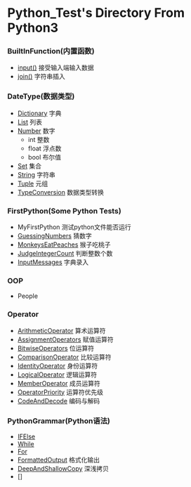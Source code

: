 # Python_Test's Directory From Python3

### BuiltInFunction(内置函数)
* [input()](https://github.com/wangshiz/Python_Test/blob/master/BuiltInFunction/input.py) 接受输入端输入数据
* [join()](https://github.com/wangshiz/Python_Test/blob/master/BuiltInFunction/join.py) 字符串插入

### DateType(数据类型)
* [Dictionary](https://github.com/wangshiz/Python_Test/blob/master/DataType/Dictionary.py) 字典
* [List](https://github.com/wangshiz/Python_Test/blob/master/DataType/List.py) 列表
* [Number](https://github.com/wangshiz/Python_Test/blob/master/DataType/Number.py) 数字
    * int 整数
    * float 浮点数
    * bool 布尔值
* [Set](https://github.com/wangshiz/Python_Test/blob/master/DataType/Set.py) 集合
* [String](https://github.com/wangshiz/Python_Test/blob/master/DataType/String.py) 字符串
* [Tuple](https://github.com/wangshiz/Python_Test/blob/master/DataType/Tuple.py) 元组
* [TypeConversion](https://github.com/wangshiz/Python_Test/blob/master/DataType/Tuple.py) 数据类型转换

### FirstPython(Some Python Tests)
* MyFirstPython 测试python文件能否运行
* [GuessingNumbers](https://github.com/wangshiz/Python_Test/blob/master/FirstPython/GuessingNumbers.py) 猜数字
* [MonkeysEatPeaches](https://github.com/wangshiz/Python_Test/blob/master/FirstPython/MonkeysEatPeaches.py) 猴子吃桃子
* [JudgeIntegerCount](https://github.com/wangshiz/Python_Test/blob/master/FirstPython/JudgeIntegerCount.py) 判断整数个数
* [InputMessages](https://github.com/wangshiz/Python_Test/blob/master/FirstPython/InputMessages.py) 字典录入

### OOP
* People 

### Operator
* [ArithmeticOperator](https://github.com/wangshiz/Python_Test/blob/master/Operator/ArithmeticOperator.py) 算术运算符
* [AssignmentOperators](https://github.com/wangshiz/Python_Test/blob/master/Operator/AssignmentOperators.py) 赋值运算符
* [BitwiseOperators](https://github.com/wangshiz/Python_Test/blob/master/Operator/BitwiseOperators.py) 位运算符
* [ComparisonOperator](https://github.com/wangshiz/Python_Test/blob/master/Operator/ComparisonOperator.py) 比较运算符
* [IdentityOperator](https://github.com/wangshiz/Python_Test/blob/master/Operator/IdentityOperator.py) 身份运算符
* [LogicalOperator](https://github.com/wangshiz/Python_Test/blob/master/Operator/LogicalOperator.py) 逻辑运算符
* [MemberOperator](https://github.com/wangshiz/Python_Test/blob/master/Operator/MemberOperator.py) 成员运算符
* [OperatorPriority](https://github.com/wangshiz/Python_Test/blob/master/Operator/OperatorPriority.py) 运算符优先级
* [CodeAndDecode](https://github.com/wangshiz/Python_Test/blob/master/Operator/CodeAndDecode.py) 编码与解码

### PythonGrammar(Python语法)
* [IFElse](https://github.com/wangshiz/Python_Test/blob/master/PythonGrammar/IfElse.py)
* [While](https://github.com/wangshiz/Python_Test/blob/master/PythonGrammar/While.py)
* [For](https://github.com/wangshiz/Python_Test/blob/master/PythonGrammar/For.py)
* [FormattedOutput](https://github.com/wangshiz/Python_Test/blob/master/PythonGrammar/FormattedOutput.py) 格式化输出
* [DeepAndShallowCopy](https://github.com/wangshiz/Python_Test/blob/master/PythonGrammar/DeepAndShallowCopy.py) 深浅拷贝
* []